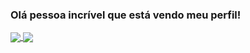### Olá pessoa incrível que está vendo meu perfil!


<a href="https://github.com/Loliticos">
  <img align="center" src="https://github-readme-stats.vercel.app/api?username=Loliticos&show_icons=true&include_all_commits=true&hide=issues&hide_border=true&theme=buefy&locale=pt-br" />
</a>
<a href="https://github.com/Loliticos">
  <img align="center" src="https://github-readme-stats.vercel.app/api/top-langs/?username=Loliticos&locale=pt-br&hide_border=true&hide_title=true&theme=vue" />
</a>

<!--
**Loliticos/Loliticos** is a ✨ _special_ ✨ repository because its `README.md` (this file) appears on your GitHub profile.

Here are some ideas to get you started:

- 🔭 I’m currently working on ...
- 🌱 I’m currently learning ...
- 👯 I’m looking to collaborate on ...
- 🤔 I’m looking for help with ...
- 💬 Ask me about ...
- 📫 How to reach me: ...
- 😄 Pronouns: ...
- ⚡ Fun fact: ...
-->
